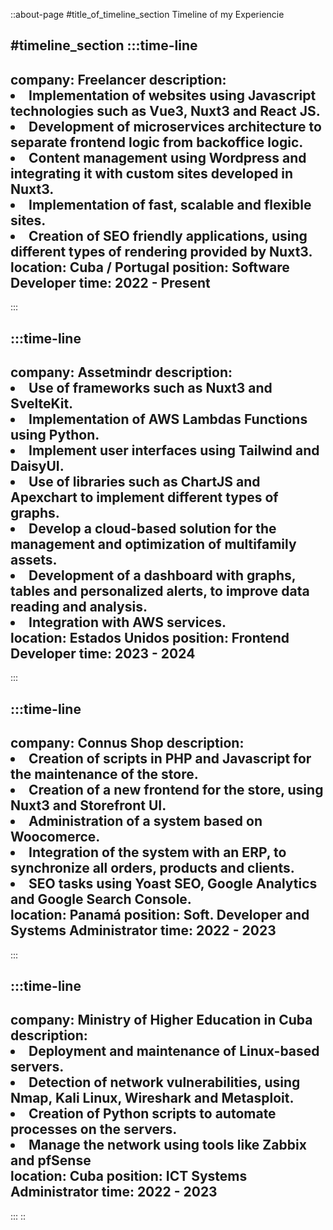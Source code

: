 ::about-page
#title_of_timeline_section
Timeline of my Experiencie

#timeline_section
  :::time-line
  ---
  company: Freelancer
  description: <li>Implementation of websites using Javascript technologies such
    as Vue3, Nuxt3 and React JS.</li><li>Development of microservices architecture
    to separate frontend logic from backoffice logic.</li><li>Content management
    using Wordpress and integrating it with custom sites developed in
    Nuxt3.</li><li>Implementation of fast, scalable and flexible
    sites.</li><li>Creation of SEO friendly applications, using different types of
    rendering provided by Nuxt3.</li>
  location: Cuba / Portugal
  position: Software Developer
  time: 2022 - Present
  ---
  :::

  :::time-line
  ---
  company: Assetmindr
  description: <li>Use of frameworks such as Nuxt3 and
    SvelteKit.</li><li>Implementation of AWS Lambdas Functions using
    Python.</li><li>Implement user interfaces using Tailwind and DaisyUI.</li><li>
    Use of libraries such as ChartJS and Apexchart to implement different types of
    graphs. </li><li>Develop a cloud-based solution for the management and
    optimization of multifamily assets.</li><li>Development of a dashboard with
    graphs, tables and personalized alerts, to improve data reading and
    analysis.</li><li>Integration with AWS services.</li>
  location: Estados Unidos
  position: Frontend Developer
  time: 2023 - 2024
  ---
  :::

  :::time-line
  ---
  company: Connus Shop
  description: <li>Creation of scripts in PHP and Javascript for the maintenance
    of the store.</li><li>Creation of a new frontend for the store, using Nuxt3
    and Storefront UI.</li><li>Administration of a system based on
    Woocomerce.</li><li>Integration of the system with an ERP, to synchronize all
    orders, products and clients.</li><li>SEO tasks using Yoast SEO, Google
    Analytics and Google Search Console.</li>
  location: Panamá
  position: Soft. Developer and Systems Administrator
  time: 2022 - 2023
  ---
  :::

  :::time-line
  ---
  company: Ministry of Higher Education in Cuba
  description: <li>Deployment and maintenance of Linux-based
    servers.</li><li>Detection of network vulnerabilities, using Nmap, Kali Linux,
    Wireshark and Metasploit.</li><li>Creation of Python scripts to automate
    processes on the servers.</li><li>Manage the network using tools like Zabbix
    and pfSense</li>
  location: Cuba
  position: ICT Systems Administrator
  time: 2022 - 2023
  ---
  :::
::
